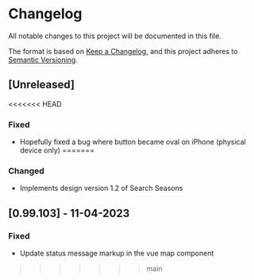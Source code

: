 # Changelog

All notable changes to this project will be documented in this file.

The format is based on [Keep a Changelog](https://keepachangelog.com/en/1.0.0/),
and this project adheres to [Semantic Versioning](https://semver.org/spec/v2.0.0.html).

## [Unreleased]

<<<<<<< HEAD
### Fixed

- Hopefully fixed a bug where button became oval on iPhone (physical device only)
=======
### Changed

- Implements design version 1.2 of Search Seasons

## [0.99.103] - 11-04-2023

### Fixed

- Update status message markup in the vue map component
>>>>>>> main
